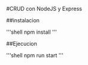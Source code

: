 #CRUD con NodeJS y Express

##instalacion

'''shell
npm install
'''

##Ejecucion

'''shell
npm run start
'''